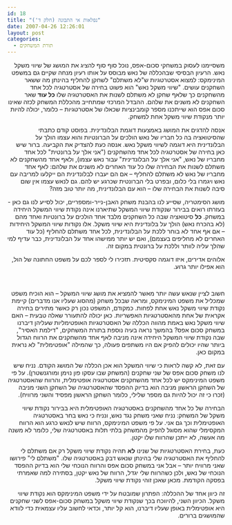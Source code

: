 ```yaml
---
id: 18
title: "נפלאות אי התבונה (חלק ד')"
date: 2007-04-26 12:26:01
layout: post
categories: 
  - תורת המשחקים
---
```

<p class="MsoNormal" dir="rtl"><span>משסיימנו לעסוק במשחקי סכום-אפס, נוכל סוף סוף להציג את המושג של שיווי משקל נאש. הרעיון הבסיסי שבהכללה של נאש מבוסס על אותו רעיון מנחה שקיים גם במשפט המינימקס: למצוא אסטרטגיות ש"לא משתלם" לשחקן להחליף בהינתן מה ששאר השחקנים עו</span><span>שי</span><span>ם. "</span><span>שי</span><span>ווי משקל נאש" הוא פשוט בחירה של אסטרטגיה לכל אחד מהשחקנים כך שלאף שחקן לא משתלם לשנות את האסטרטגיה שלו <strong>כל עוד</strong> שאר השחקנים לא משנים את שלהם. ההבדל המרכזי שמתחייב מהכללת המשחק לכזה שאינו סכום אפס הוא </span><span>שי</span><span>יתכנו מספר קומבינציות שכאלו של אסטרטגיות – כלומר, יכולה להיות יותר מנקודת </span><span>שי</span><span>ווי משקל אחת למשחק.</span></p>
<p class="MsoNormal" dir="rtl"><span>אנסה להדגים את המושג באמצעות דוגמת הבלונדינית. בפוסט קודם כתבתי שהסיטואציה בה כל חבריו של נאש הולכים על הברונטיות והוא עצמו הולך על הבלונדינית היא דוגמה ל</span><span>שי</span><span>ווי משקל נאש. אנסה כעת להצדיק את הקביעה. ברור </span><span>שי</span><span>ש כאן בחירה של אסטרטגיה לכל אחד מהשחקנים ("אני אלך על ברונטית" לכל אחד מחבריו של נאש, "אני אלך על הבלונדינית" עבור נאש עצמו), ולאף אחד מהשחקנים לא משתלם לשנות את הבחירה שלו כל עוד האחרים לא משנים את שלהם: לאף אחד מחבריו של נאש לא משתלם להחליף – </span><span>אם הם יעברו לבלונדינית הם ייקלעו למריבה עם נאש ויגמרו בלי כלום, ובפרט בלי הברונטית שכרגע יש להם. גם לנאש עצמו אין שום סיבה לשנות את הבחירה שלו – הוא עם הבלונדינית, מה יותר טוב מזה? </span></p>
<p class="MsoNormal" dir="rtl"><span>מושג הסימטריה, שסייע לנו בהבנת משחק האבן-נייר-ומספריים, יכול לסייע לנו גם כאן - בעזרתו רואים בבירור שנקודת שיווי המשקל שתיארנו אינה נקודת </span><span>שי</span><span>ווי המשקל היחידה במשחק. <strong>כל</strong> סיטואציה שבה כל השחקנים מלבד אחד הולכים על ברונטיות ואחד מהם (לא בהכרח נאש) הולך על בלונדינית היא </span><span>שי</span><span>ווי משקל. אלו נקודות </span><span>שי</span><span>ווי המשקל היחידות – אם אף אחד לא בוחר ללכת על הבלונדינית, לכל אחד משתלם להחליף (כל עוד האחרים לא מחליפים בעצמם), ואם יש יותר ממישהו אחד על הבלונדינית, כבר עדיף למי שהלך עליה לוותר וללכת על ברונטית במקום זה.</span></p>
<p class="MsoNormal" dir="rtl"><span>אלוהים אדירים, איזו דוגמה סקסיטית. תזכירו לי לספר לכם על משפט החתונה של הול, הוא אפילו יותר גרוע.</span></p>
<p class="MsoNormal" dir="rtl">&nbsp;</p>
<p class="MsoNormal" dir="rtl"><span>חשוב לציין שנאש עשה יותר מאשר להמציא את מושג </span><span>שי</span><span>ווי המשקל – הוא הוכיח משפט שמכליל את משפט המינימקס, ומראה שבכל משחק (מהסוג שעליו אנו מדברים) קיימת נקודת </span><span>שי</span><span>ווי משקל נאש אחת לפחות. כמקודם, המשפט נכון רק כאשר מתירים בחירה אקראית של אחת מהאסטרטגיות האפשריות. כאן יכולה להתעורר שאלה טבעית – האם </span><span>שי</span><span>ווי משקל נאש באמת מהווה הכללה של האסטרטגיות האופטימליות שעליהן דיברנו במשחק סכום אפס? בהמשך נראה בעיה נוספת בתורת המשחקים, "דילמת האסיר", שבה נקודת </span><span>שי</span><span>ווי המשקל היחידה אינה מניבה לאף אחד מהשחקנים את הרווח הגדול ביותר שהיו יכולים להפיק אם היו משתפים פעולה, כך שהמילה "אופטימלית" לא נראית במקום כאן.</span></p>
<p class="MsoNormal" dir="rtl"><span></span></p>
<p class="MsoNormal" dir="rtl"><span>עם זאת, לא קשה לראות כי </span><span>שי</span><span>ווי המשקל הוא אכן הכללה של המושג הקודם. נניח </span><span>שי</span><span>ש לנו משחק סכום אפס של שני שחקנים (המשחק שבו עסקו פון נוימן ומורגנשטרן). על פי משפט המינימקס יש לכל אחד מהשחקנים אסטרטגיה אופטימלית, והרווח שהאסטרטגיה של השחקן הראשון מניבה הוא בדיוק ההפסד שהאסטרטגיה של השחקן השני מניבה (זכרו כי זה יכול להיות גם מספר שלילי, כלומר השחקן הראשון מפסיד והשני מרוויח).</span></p>
<p class="MsoNormal" dir="rtl"><span>הבחירה של כל אחד מהשחקנים באסטרטגיה האופטימלית היא בבירור נקודת </span><span>שי</span><span>ווי משקל של המשחק: נניח שאני משחק נגד נאש, ונניח כי נאש בחר באסטרטגיה האופטימלית וכך גם אני. על פי משפט המינימקס, הרווח שיש לנאש כרגע הוא הרווח המקסימלי שהוא מסוגל להפיק מהמשחק בלתי תלות באסטרטגיה שלי, כלומר לא משנה מה אעשה, לא ייתכן שהרווח שלו יקטן.</span></p>
<p class="MsoNormal" dir="rtl"><span>כעת, בחירת האסטרטגיות של שנינו <strong>לא</strong> תהיה נקודת </span><span>שי</span><span>ווי משקל רק אם משתלם לי להחליף את האסטרטגיה שלי בהינתן שנאש דבק באסטרטגיה שלו. "משתלם לי" פירושו שאני מרוויח יותר – אבל אני במשחק סכום אפס והרווח הנוכחי שלי הוא בדיוק ההפסד הנוכחי של נאש, ולכן כשהרווח שלי יגדל,  הרווח של נאש יקטן, בסתירה למה שאמרתי בפסקה הקודמת. מכאן  שאכן  זוהי נקודת שיווי משקל.</span></p>
<p class="MsoNormal" dir="rtl"> זה כיוון אחד של ההכללה:  הפתרון שמובטח על ידי משפט המינימקס הוא נקודת שיווי משקל. הכיוון השני, להיווכח בכך שנקודת שיווי משקל במשחק סכום-אפס לשני שחקנים היא אופטימלית באופן שעליו דיברנו, הוא קל יותר, וכדאי לחשוב עליו עצמאית כדי לוודא שהמושגים ברורים.</p>

